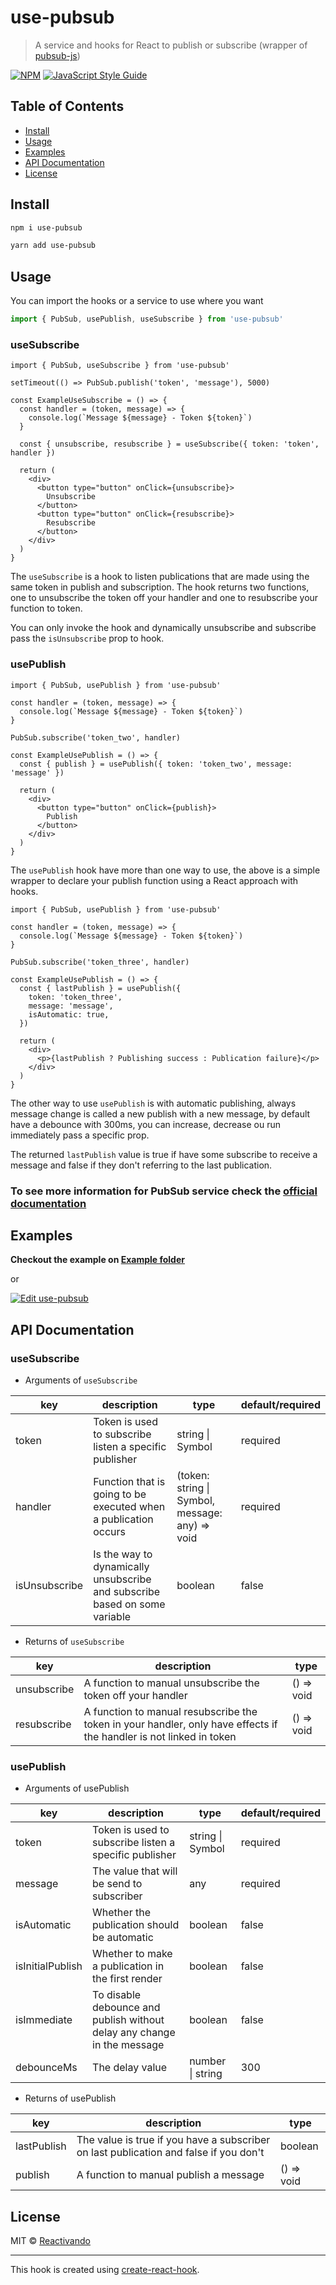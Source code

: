 # use-pubsub

> A service and hooks for React to publish or subscribe (wrapper of [pubsub-js](https://github.com/mroderick/PubSubJS))

[![NPM](https://img.shields.io/npm/v/use-pubsub.svg)](https://www.npmjs.com/package/use-pubsub) [![JavaScript Style Guide](https://img.shields.io/badge/code_style-standard-brightgreen.svg)](https://standardjs.com)


## Table of Contents

- [Install](#install)
- [Usage](#usage)
- [Examples](#examples)
- [API Documentation](#api-documentation)
- [License](#license)

## Install

```bash
npm i use-pubsub
```
```bash
yarn add use-pubsub
```

## Usage

You can import the hooks or a service to use where you want

```ts
import { PubSub, usePublish, useSubscribe } from 'use-pubsub'
```

### useSubscribe
```tsx
import { PubSub, useSubscribe } from 'use-pubsub'

setTimeout(() => PubSub.publish('token', 'message'), 5000)

const ExampleUseSubscribe = () => {
  const handler = (token, message) => {
    console.log(`Message ${message} - Token ${token}`)
  }

  const { unsubscribe, resubscribe } = useSubscribe({ token: 'token', handler })

  return (
    <div>
      <button type="button" onClick={unsubscribe}>
        Unsubscribe
      </button>
      <button type="button" onClick={resubscribe}>
        Resubscribe
      </button>
    </div>
  )
}
```

The `useSubscribe` is a hook to listen publications that are made using the same
token in publish and subscription. The hook returns two functions, one to
unsubscribe the token off your handler and one to resubscribe your function to
token.

You can only invoke the hook and dynamically unsubscribe and subscribe pass the
`isUnsubscribe` prop to hook.

### usePublish
```tsx
import { PubSub, usePublish } from 'use-pubsub'

const handler = (token, message) => {
  console.log(`Message ${message} - Token ${token}`)
}

PubSub.subscribe('token_two', handler)

const ExampleUsePublish = () => {
  const { publish } = usePublish({ token: 'token_two', message: 'message' })

  return (
    <div>
      <button type="button" onClick={publish}>
        Publish
      </button>
    </div>
  )
}
```

The `usePublish` hook have more than one way to use, the above is a simple wrapper
to declare your publish function using a React approach with hooks.

```tsx
import { PubSub, usePublish } from 'use-pubsub'

const handler = (token, message) => {
  console.log(`Message ${message} - Token ${token}`)
}

PubSub.subscribe('token_three', handler)

const ExampleUsePublish = () => {
  const { lastPublish } = usePublish({
    token: 'token_three',
    message: 'message',
    isAutomatic: true,
  })

  return (
    <div>
      <p>{lastPublish ? Publishing success : Publication failure}</p>
    </div>
  )
}
```

The other way to use `usePublish` is with automatic publishing, always message
change is called a new publish with a new message, by default have a debounce with
300ms, you can increase, decrease ou run immediately pass a specific prop.

The returned `lastPublish` value is true if have some subscribe to receive a
message and false if they don't referring to the last publication.

### To see more information for PubSub service check the [official documentation](https://github.com/mroderick/PubSubJS)

## Examples

**Checkout the example on [Example folder](https://github.com/reactivando/use-pubsub/blob/master/example/src/App.js)**

or

[![Edit use-pubsub](https://codesandbox.io/static/img/play-codesandbox.svg)](https://codesandbox.io/s/use-pubsub-ei2ly?fontsize=14&hidenavigation=1&theme=dark)

## API Documentation

### useSubscribe

* Arguments of `useSubscribe`

| key           | description                                                                | type                                            | default/required |
| ------------- | -------------------------------------------------------------------------- | ----------------------------------------------- | ---------------- |
| token         | Token is used to subscribe listen a specific publisher                     | string \| Symbol                                | required         |
| handler       | Function that is going to be executed when a publication occurs            | (token: string \| Symbol, message: any) => void | required         |
| isUnsubscribe | Is the way to dynamically unsubscribe and subscribe based on some variable | boolean                                         | false            |

* Returns of `useSubscribe`

| key         | description                                                                                                         | type       |
| ----------- | ------------------------------------------------------------------------------------------------------------------- | ---------- |
| unsubscribe | A function to manual unsubscribe the token off your handler                                                         | () => void |
| resubscribe | A function to manual resubscribe the token in your handler, only have effects if the handler is not linked in token | () => void |

### usePublish

* Arguments of usePublish

| key              | description                                                             | type             | default/required |
| ---------------- | ----------------------------------------------------------------------- | ---------------- | ---------------- |
| token            | Token is used to subscribe listen a specific publisher                  | string \| Symbol | required         |
| message          | The value that will be send to subscriber                               | any              | required         |
| isAutomatic      | Whether the publication should be automatic                             | boolean          | false            |
| isInitialPublish | Whether to make a publication in the first render                       | boolean          | false            |
| isImmediate      | To disable debounce and publish without delay any change in the message | boolean          | false            |
| debounceMs       | The delay value                                                         | number \| string | 300              |

* Returns of usePublish

| key         | description                                                                           | type       |
| ----------- | ------------------------------------------------------------------------------------- | ---------- |
| lastPublish | The value is true if you have a subscriber on last publication and false if you don't | boolean    |
| publish     | A function to manual publish a message                                                | () => void |

## License

MIT © [Reactivando](https://github.com/reactivando/use-pubsub/blob/master/LICENSE)

---

This hook is created using [create-react-hook](https://github.com/hermanya/create-react-hook).
